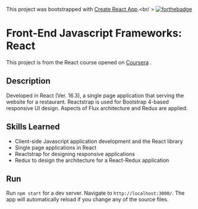 This project was bootstrapped with [Create React App](https://github.com/facebook/create-react-app).<br/ >
[![forthebadge](https://forthebadge.com/images/badges/uses-js.svg)](https://forthebadge.com)

# Front-End Javascript Frameworks: React

This project is from the React course opened on [Coursera](https://www.coursera.org/learn/front-end-react) .  

## Description

Developed in React (Ver. 16.3), a single page application that serving the website for a restaurant. Reactstrap is used for Bootstrap 4-based responsive UI design. Aspects of Flux architecture and Redux are applied.

## Skills Learned

* Client-side Javascript application development and the React library
* Single page applications in React
* Reactstrap for designing responsive applications
*  Redux to design the architecture for a React-Redux application

## Run

Run `npm start` for a dev server. Navigate to `http://localhost:3000/`. The app will automatically reload if you change any of the source files.
